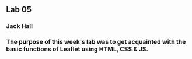 ## Lab 05
### Jack Hall

### The purpose of this week's lab was to get acquainted with the basic functions of Leaflet using HTML, CSS & JS.

